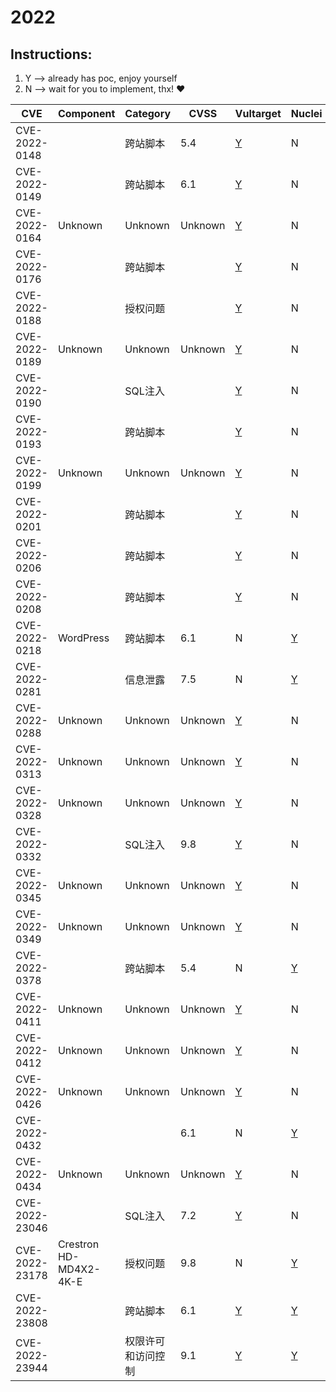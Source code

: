 # 2022

## Instructions:

1. Y --> already has poc, enjoy yourself
2. N --> wait for you to implement, thx! :heart:

| CVE | Component | Category | CVSS | Vultarget | Nuclei | Xray | pocsuite2 | pocsuite3 | goby | oneliner | others |
|-----|-----------|----------|------|-----------|--------|------|-----------|-----------|------|----------|-------|
| CVE-2022-0148 |  | 跨站脚本 | 5.4 | [Y](CVE-2022-0148/vultarget/) | N | N | N | N | N | N | N |
| CVE-2022-0149 |  | 跨站脚本 | 6.1 | [Y](CVE-2022-0149/vultarget/) | N | N | N | N | N | N | N |
| CVE-2022-0164 | Unknown | Unknown | Unknown | [Y](CVE-2022-0164/vultarget/) | N | N | N | N | N | N | N |
| CVE-2022-0176 |  | 跨站脚本 |  | [Y](CVE-2022-0176/vultarget/) | N | N | N | N | N | N | N |
| CVE-2022-0188 |  | 授权问题 |  | [Y](CVE-2022-0188/vultarget/) | N | N | N | N | N | N | N |
| CVE-2022-0189 | Unknown | Unknown | Unknown | [Y](CVE-2022-0189/vultarget/) | N | N | N | N | N | N | N |
| CVE-2022-0190 |  | SQL注入 |  | [Y](CVE-2022-0190/vultarget/) | N | N | N | N | N | N | N |
| CVE-2022-0193 |  | 跨站脚本 |  | [Y](CVE-2022-0193/vultarget/) | N | N | N | N | N | N | N |
| CVE-2022-0199 | Unknown | Unknown | Unknown | [Y](CVE-2022-0199/vultarget/) | N | N | N | N | N | N | N |
| CVE-2022-0201 |  | 跨站脚本 |  | [Y](CVE-2022-0201/vultarget/) | N | N | N | N | N | N | N |
| CVE-2022-0206 |  | 跨站脚本 |  | [Y](CVE-2022-0206/vultarget/) | N | N | N | N | N | N | N |
| CVE-2022-0208 |  | 跨站脚本 |  | [Y](CVE-2022-0208/vultarget/) | N | N | N | N | N | N | N |
| CVE-2022-0218 | WordPress | 跨站脚本 | 6.1 | N | [Y](CVE-2022-0218/poc/nuclei/) | N | N | N | N | N | N |
| CVE-2022-0281 |  | 信息泄露 | 7.5 | N | [Y](CVE-2022-0281/poc/nuclei/) | N | N | N | N | N | N |
| CVE-2022-0288 | Unknown | Unknown | Unknown | [Y](CVE-2022-0288/vultarget/) | N | N | N | N | N | N | N |
| CVE-2022-0313 | Unknown | Unknown | Unknown | [Y](CVE-2022-0313/vultarget/) | N | N | N | N | N | N | N |
| CVE-2022-0328 | Unknown | Unknown | Unknown | [Y](CVE-2022-0328/vultarget/) | N | N | N | N | N | N | N |
| CVE-2022-0332 |  | SQL注入 | 9.8 | [Y](CVE-2022-0332/vultarget/) | N | N | N | N | N | N | N |
| CVE-2022-0345 | Unknown | Unknown | Unknown | [Y](CVE-2022-0345/vultarget/) | N | N | N | N | N | N | N |
| CVE-2022-0349 | Unknown | Unknown | Unknown | [Y](CVE-2022-0349/vultarget/) | N | N | N | N | N | N | N |
| CVE-2022-0378 |  | 跨站脚本 | 5.4 | N | [Y](CVE-2022-0378/poc/nuclei/) | N | N | N | N | N | N |
| CVE-2022-0411 | Unknown | Unknown | Unknown | [Y](CVE-2022-0411/vultarget/) | N | N | N | N | N | N | N |
| CVE-2022-0412 | Unknown | Unknown | Unknown | [Y](CVE-2022-0412/vultarget/) | N | N | N | N | N | N | N |
| CVE-2022-0426 | Unknown | Unknown | Unknown | [Y](CVE-2022-0426/vultarget/) | N | N | N | N | N | N | N |
| CVE-2022-0432 |  |  | 6.1 | N | [Y](CVE-2022-0432/poc/nuclei/) | N | N | N | N | N | N |
| CVE-2022-0434 | Unknown | Unknown | Unknown | [Y](CVE-2022-0434/vultarget/) | N | N | N | N | N | N | N |
| CVE-2022-23046 |  | SQL注入 | 7.2 | [Y](CVE-2022-23046/vultarget/) | N | N | N | N | N | N | [Y](CVE-2022-23046/poc/others/) |
| CVE-2022-23178 | Crestron HD-MD4X2-4K-E | 授权问题 | 9.8 | N | [Y](CVE-2022-23178/poc/nuclei/) | N | N | N | N | N | [Y](CVE-2022-23178/poc/others/) |
| CVE-2022-23808 |  | 跨站脚本 | 6.1 | [Y](CVE-2022-23808/vultarget/) | [Y](CVE-2022-23808/poc/nuclei/) | N | N | N | N | N | [Y](CVE-2022-23808/poc/others/) |
| CVE-2022-23944 |  | 权限许可和访问控制 | 9.1 | [Y](CVE-2022-23944/vultarget/) | [Y](CVE-2022-23944/poc/nuclei/) | N | N | N | N | N | N |
